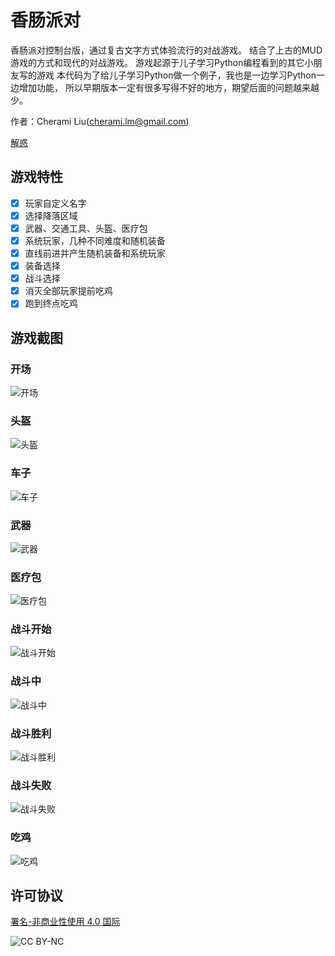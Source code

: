 # 香肠派对
香肠派对控制台版，通过复古文字方式体验流行的对战游戏。
结合了上古的MUD游戏的方式和现代的对战游戏。
游戏起源于儿子学习Python编程看到的其它小朋友写的游戏
本代码为了给儿子学习Python做一个例子，我也是一边学习Python一边增加功能，
所以早期版本一定有很多写得不好的地方，期望后面的问题越来越少。

作者：Cherami Liu(cherami.lm@gmail.com)

[解惑](http://www.jiehoo.com)

## 游戏特性
- [x] 玩家自定义名字
- [x] 选择降落区域
- [x] 武器、交通工具、头盔、医疗包
- [x] 系统玩家，几种不同难度和随机装备
- [x] 直线前进并产生随机装备和系统玩家
- [x] 装备选择
- [x] 战斗选择
- [x] 消灭全部玩家提前吃鸡
- [x] 跑到终点吃鸡

## 游戏截图
### 开场
![开场](https://github.com/cheramilm/xcpd/blob/master/screenshot/start.PNG)
### 头盔
![头盔](https://github.com/cheramilm/xcpd/blob/master/screenshot/helmet.PNG)
### 车子
![车子](https://github.com/cheramilm/xcpd/blob/master/screenshot/vehicle.PNG)
### 武器
![武器](https://github.com/cheramilm/xcpd/blob/master/screenshot/weapon.PNG)
### 医疗包
![医疗包](https://github.com/cheramilm/xcpd/blob/master/screenshot/medkit.PNG)
### 战斗开始
![战斗开始](https://github.com/cheramilm/xcpd/blob/master/screenshot/before_fight.PNG)
### 战斗中
![战斗中](https://github.com/cheramilm/xcpd/blob/master/screenshot/fight.PNG)
### 战斗胜利
![战斗胜利](https://github.com/cheramilm/xcpd/blob/master/screenshot/kill.PNG)
### 战斗失败
![战斗失败](https://github.com/cheramilm/xcpd/blob/master/screenshot/killed.PNG)
### 吃鸡
![吃鸡](https://github.com/cheramilm/xcpd/blob/master/screenshot/win.PNG)


## 许可协议
[署名-非商业性使用 4.0 国际](https://creativecommons.org/licenses/by-nc/4.0/)

![CC BY-NC](https://mirrors.creativecommons.org/presskit/buttons/88x31/png/by-nc.png)
